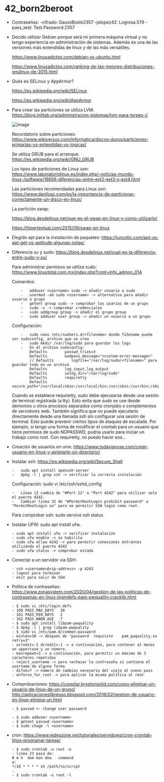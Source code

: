 # 42_born2beroot

*   Contraseñas:
        -cifrado: GaussBoole2357
        -jolopez42: Logrosa.579
        -pass_test: Test.Password.2357

*   Decido utilizar Debian porque será mi primera máquina virtual y no tengo experiencia en administración de sistemas. Además es una de las versiones más extendidas de linux y de las más versátiles.

    https://www.linuxadictos.com/debian-vs-ubuntu.html

    https://www.linuxadictos.com/ranking-de-las-mejores-distribuciones-gnulinux-de-2015.html

*   Qués es SELinux y AppArmor?

    https://es.wikipedia.org/wiki/SELinux
    
    https://es.wikipedia.org/wiki/AppArmor
    
*   Para crear las particiones se utiliza LVM. https://blog.inittab.org/administracion-sistemas/lvm-para-torpes-i/

    ![image](https://user-images.githubusercontent.com/102896906/168761466-6e486702-7ee0-47a7-8029-1b7a0b6bba52.png)
    
    Recordatorio sobre particiones: https://www.wikiversus.com/informatica/discos-duros/particiones-primarias-vs-extendidas-vs-logicas/
    
    Se utiliza GRUB para el arranque: https://es.wikipedia.org/wiki/GNU_GRUB
    
    Los tipos de particiones de Linux son: https://www.laboratoriolinux.es/index.php/-noticias-mundo-linux-/software/18656-diferencias-entre-ext2-ext3-y-ext4.html
    
    Las particiones recomendadas para Linux son: https://www.daniloaz.com/es/la-importancia-de-particionar-correctamente-un-disco-en-linux/
    
    La partición swap: 
    
    https://blog.desdelinux.net/que-es-el-swap-en-linux-y-como-utilizarlo/

    https://hipertextual.com/2015/09/swap-en-linux
    
*   Elegido apt para la instalación de paquetes: https://juncotic.com/apt-vs-apt-get-vs-aptitude-algunas-notas/

*   Diferencia su y sudo: https://blog.desdelinux.net/cual-es-la-diferencia-entre-sudo-y-su/
   
    Para administrar permisos se utiliza sudo: https://www.linuxtotal.com.mx/index.php?cont=info_admon_014
    
    Comandos:
   
            -   adduser <username> sudo -> añadir usuario a sudo
            -   usermod -aG sudo <username> -> alternativa para añadir usuario a grupo
            -   getent group sudo -> comprobar los usarios de un grupo
            -   sudo -v -> comprobar credenciales
            -   sudo addgroup group -> añadir el grupo group
            -   sudo adduser user group -> añadir un usuario a un grupo
            
    Configuración:
    
            -   sudo nano /etc/sudoers.d/<filename> donde fiñename puede ser sudoconfig, archivo que se crea
            -   sudo mkdir /var/log/sudo para guardar los logs
            -   En el archivo sudoconfig:
                Defaults        passwd_tries=3
                Defaults        badpass_message="<custom-error-message>"
                // Defaults        logfile="/var/log/sudo/<filename>" para guardar todo en un archivo
                Defaults        log_input,log_output
                Defaults        iolog_dir="/var/log/sudo"
                Defaults        requiretty
                Defaults        secure_path="/usr/local/sbin:/usr/local/bin:/usr/sbin:/usr/bin:/sbin:/bin:/snap/bin"
    Cuando se establece requiretty, sudo debe ejecutarse desde una sesión de terminal registrada (a tty). Esto evita que sudo se use desde demonios u otros procesos separados como cronjobs o complementos de servidores web. También significa que no puede ejecutarlo directamente desde una llamada ssh sin configurar una sesión de terminal. Esto puede prevenir ciertos tipos de ataques de escalada. Por ejemplo, si tengo una forma de modificar el crontab para un usuario que tiene permisos de sudo NOPASSWD, podría usarlo para iniciar un trabajo como root. Con requiretty, no puedo hacer eso...
    
*   Creación de usuarios en unix: https://www.todavianose.com/crear-usuario-en-linux-y-asignarle-un-directorio/

*   Instalar ssh: https://es.wikipedia.org/wiki/Secure_Shell

        -   sudo apt install openssh-server
        -   dpkg -l | grep ssh -> verificar la correcta instalación

    Configuración: sudo vi /etc/ssh/sshd_config

        -   Línea 13 cambia de "#Port 22" a "Port 4242" para utilizar solo el puerto 4242.
        -   Cambiar linea 32 de "#PermitRootLogin prohibit-password" a "PermitRootLogin no" para no permitir SSH login como root.
    
    Para comprobar ssh: sudo service ssh status
 
 *  Instalar UFW: sudo apt install ufw.
 
        - sudo apt install ufw -> verificar instalación
        - sudo ufw enable -> se habilita
        - sudo ufw allow 4242 -> para permitir conexiones entrantes utilizando el puerto 4242
        - sudo ufw status -> comprobar estado

*   Conectar a un servidor via SSH:

        - ssh <username>@<ip-address> -p 4242
        - logout para terminar
        - exit para salir de SSH

*   Política de contraseñas: https://www.zonasystem.com/2020/04/gestion-de-las-politicas-de-contrasenas-en-linux-logindefs-pam-pwquality-cracklib.html

        - $ sudo vi /etc/login.defs
        - 160 PASS_MAX_DAYS   30
        - 161 PASS_MIN_DAYS   2
        - 162 PASS_WARN_AGE   7
        - $ sudo apt install libpam-pwquality
        - $ dpkg -l | grep libpam-pwquality
        - $ sudo vi /etc/pam.d/common-password
        - minlen=10 -> después de "password  requisite    pam_pwquality.so retry=3" 
        - ucredit=-1 dcredit=-1 -> a continuación, para contener al menos un uppercase y un número.
        - maxrepeat=3 -> a continuación, para permitir un máximo de 3 caracteres repetidos
        - reject_username -> para rechazar la contraseña si contiene el username de alguna forma
        - difok=7 -> número de cambios necesario del viejo al nuevo pass
        - enforce_for_root -> para aplicar la misma política al root

*   Comprobaciones: https://conpilar.kryptonsolid.com/como-eliminar-un-usuario-de-linux-de-un-grupo/
                    http://aplicacioneslibreuso.blogspot.com/2016/02/gestion-de-usuario-en-linux-elimina-un.html

        - $ passwd <- change user password

        - $ sudo adduser <username>
        - $ getent passwd <username>
        - $ sudo chage -l <username>
 
*   cron: https://www.redeszone.net/tutoriales/servidores/cron-crontab-linux-programar-tareas/

        - $ sudo crontab -u root -e
        - linea 23 pasa de:
        # m h  dom mon dow   command
        a:
        */10 * * * * sh /path/to/script
        .
        - $ sudo crontab -u root -l
